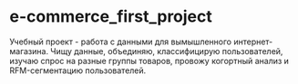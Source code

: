 # e-commerce_first_project
Учебный проект - работа с данными для вымышленного интернет-магазина. Чищу данные, объединяю, классифицирую пользователей, изучаю спрос на разные группы товаров, провожу когортный анализ и RFM-сегментацию пользователей. 
